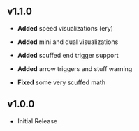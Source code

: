 ## v1.1.0
- **Added** speed visualizations (ery)
- **Added** mini and dual visualizations
- **Added** scuffed end trigger support
- **Added** arrow triggers and stuff warning

- **Fixed** some very scuffed math

## v1.0.0
- Initial Release
